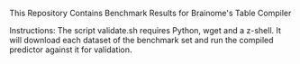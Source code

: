 This Repository Contains Benchmark Results for Brainome's Table Compiler

Instructions:
The script validate.sh requires Python, wget and a z-shell. It will download each dataset of the benchmark set and run the compiled predictor against it for validation.
